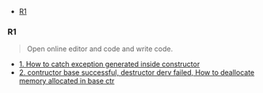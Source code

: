 - [R1](#1)

<a name=1></a>
### R1
> Open online editor and code and write code.
- [1. How to catch exception generated inside constructor](/Languages/Programming_Languages/c++/ExceptionHandling/README.md#e3)
- [2. contructor base successful, destructor derv failed, How to deallocate memory allocated in base ctr](/Languages/Programming_Languages/c++/6-implicit-functions/Destructor/README.md#e3)
